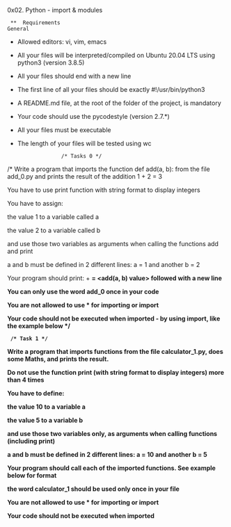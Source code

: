    0x02. Python - import & modules

     **  Requirements
    General
 * Allowed editors: vi, vim, emacs
 
 * All your files will be interpreted/compiled on Ubuntu 20.04 LTS using python3 (version 3.8.5)

 * All your files should end with a new line

 * The first line of all your files should be exactly #!/usr/bin/python3
 
 * A README.md file, at the root of the folder of the project, is mandatory

 * Your code should use the pycodestyle (version 2.7.*)

 * All your files must be executable

 * The length of your files will be tested using wc

                     /* Tasks 0 */

  /*  Write a program that imports the function def add(a, b): from the file add_0.py and prints the result of the addition 1 + 2 = 3

  You have to use print function with string format to display integers

  You have to assign:

  the value 1 to a variable called a

  the value 2 to a variable called b

  and use those two variables as arguments when calling the functions add and print

  a and b must be defined in 2 different lines: a = 1 and another b = 2

  Your program should print: <a value> + <b value> = <add(a, b) value> followed with a new line

  You can only use the word add_0 once in your code

  You are not allowed to use * for importing or __import__

  Your code should not be executed when imported - by using __import__, like the example below
   */

     /* Task 1 */

  Write a program that imports functions from the file calculator_1.py, does some Maths, and prints the result.

  Do not use the function print (with string format to display integers) more than 4 times

  You have to define:

  the value 10 to a variable a

  the value 5 to a variable b

  and use those two variables only, as arguments when calling functions (including print)

  a and b must be defined in 2 different lines: a = 10 and another b = 5

  Your program should call each of the imported functions. See example below for format

  the word calculator_1 should be used only once in your file

  You are not allowed to use * for importing or __import__

  Your code should not be executed when imported